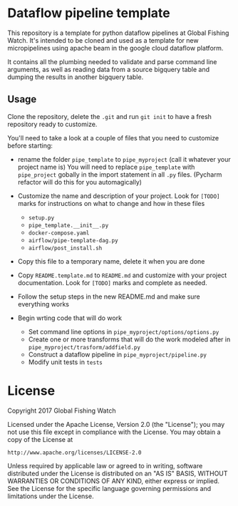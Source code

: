 # Dataflow pipeline template

This repository is a template for python dataflow pipelines at Global Fishing
Watch. It's intended to be cloned and used as a template for new micropipelines
using apache beam in the google cloud dataflow platform.

It contains all the plumbing needed to validate and parse command line
arguments, as well as reading data from a source bigquery table and dumping the
results in another bigquery table.

## Usage

Clone the repository, delete the `.git` and run `git init` to have a fresh
repository ready to customize.

You'll need to take a look at a couple of files that you need to customize
before starting:

* rename the folder `pipe_template` to `pipe_myproject` (call it whatever your project name is)
  You will need to replace `pipe_template` with `pipe_project` gobally in the import statement 
   in all `.py` files.  (Pycharm refactor will do this for you automagically)

* Customize the name and description of your project. Look for `[TODO]` marks for
instructions on what to change and how in these files
    - `setup.py`
    - `pipe_template.__init__.py`
    - `docker-compose.yaml`
    - `airflow/pipe-template-dag.py`
    - `airflow/post_install.sh`

* Copy this file to a temporary name, delete it when you are done

* Copy `README.template.md` to `README.md` and customize with your project
  documentation. Look for `[TODO]` marks and complete as needed.

* Follow the setup steps in the new README.md and make sure everything works

* Begin wrting code that will do work
    - Set command line options in `pipe_myproject/options/options.py`
    - Create one or more transforms that will do the work modeled after in `pipe_myproject/trasform/addfield.py`
    - Construct a dataflow pipeline in `pipe_myproject/pipeline.py`
    - Modify unit tests in `tests`

# License

Copyright 2017 Global Fishing Watch

Licensed under the Apache License, Version 2.0 (the "License");
you may not use this file except in compliance with the License.
You may obtain a copy of the License at

    http://www.apache.org/licenses/LICENSE-2.0

Unless required by applicable law or agreed to in writing, software
distributed under the License is distributed on an "AS IS" BASIS,
WITHOUT WARRANTIES OR CONDITIONS OF ANY KIND, either express or implied.
See the License for the specific language governing permissions and
limitations under the License.
